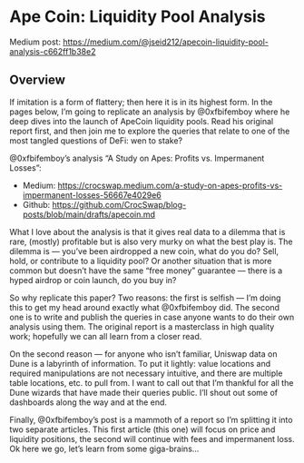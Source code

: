 # Ape Coin: Liquidity Pool Analysis

Medium post: https://medium.com/@jseid212/apecoin-liquidity-pool-analysis-c662ff1b38e2

## Overview

If imitation is a form of flattery; then here it is in its highest form. In the pages below, I’m going to replicate an analysis by @0xfbifemboy where he deep dives into the launch of ApeCoin liquidity pools. Read his original report first, and then join me to explore the queries that relate to one of the most tangled questions of DeFi: wen to stake?

@0xfbifemboy’s analysis “A Study on Apes: Profits vs. Impermanent Losses”:
- Medium: https://crocswap.medium.com/a-study-on-apes-profits-vs-impermanent-losses-56667e4029e6
- Github: https://github.com/CrocSwap/blog-posts/blob/main/drafts/apecoin.md

What I love about the analysis is that it gives real data to a dilemma that is rare, (mostly) profitable but is also very murky on what the best play is. The dilemma is — you’ve been airdropped a new coin, what do you do? Sell, hold, or contribute to a liquidity pool? Or another situation that is more common but doesn’t have the same “free money” guarantee — there is a hyped airdrop or coin launch, do you buy in?

So why replicate this paper? Two reasons: the first is selfish — I’m doing this to get my head around exactly what @0xfbifemboy did. The second one is to write and publish the queries in case anyone wants to do their own analysis using them. The original report is a masterclass in high quality work; hopefully we can all learn from a closer read.

On the second reason — for anyone who isn’t familiar, Uniswap data on Dune is a labyrinth of information. To put it lightly: value locations and required manipulations are not necessary intuitive, and there are multiple table locations, etc. to pull from. I want to call out that I’m thankful for all the Dune wizards that have made their queries public. I’ll shout out some of dashboards along the way and at the end.

Finally, @0xfbifemboy’s post is a mammoth of a report so I’m splitting it into two separate articles. This first article (this one) will focus on price and liquidity positions, the second will continue with fees and impermanent loss.
Ok here we go, let’s learn from some giga-brains…
